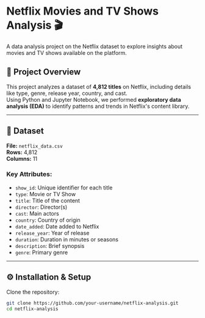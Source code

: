 # Netflix Movies and TV Shows Analysis 🎬

A data analysis project on the Netflix dataset to explore insights about movies and TV shows available on the platform.

## 📌 Project Overview
This project analyzes a dataset of **4,812 titles** on Netflix, including details like type, genre, release year, country, and cast.  
Using Python and Jupyter Notebook, we performed **exploratory data analysis (EDA)** to identify patterns and trends in Netflix's content library.

---

## 📂 Dataset
**File:** `netflix_data.csv`  
**Rows:** 4,812  
**Columns:** 11

### Key Attributes:
- `show_id`: Unique identifier for each title
- `type`: Movie or TV Show
- `title`: Title of the content
- `director`: Director(s)
- `cast`: Main actors
- `country`: Country of origin
- `date_added`: Date added to Netflix
- `release_year`: Year of release
- `duration`: Duration in minutes or seasons
- `description`: Brief synopsis
- `genre`: Primary genre

---

## ⚙️ Installation & Setup

Clone the repository:

```bash
git clone https://github.com/your-username/netflix-analysis.git
cd netflix-analysis
